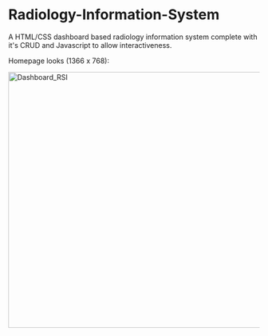 # Radiology-Information-System
A HTML/CSS dashboard based radiology information system complete with it's CRUD and Javascript to allow interactiveness.

Homepage looks (1366 x 768):

<img width="513" alt="Dashboard_RSI" src="https://github.com/user-attachments/assets/db0986e6-6b6b-42fb-bb9b-dd5b564ed808">
